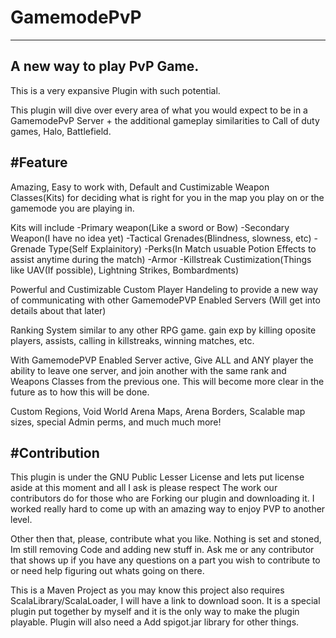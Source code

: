 # GamemodePvP
------
A new way to play PvP Game.
--------------
This is a very expansive Plugin with such potential. 

This plugin will dive over every area of what you would expect to be in a GamemodePvP Server + the additional gameplay similarities
to Call of duty games, Halo, Battlefield. 

#Feature
------
Amazing, Easy to work with, Default and Custimizable Weapon Classes(Kits) for deciding what is right for you 
in the map you play on or the gamemode you are playing in. 

Kits will include
-Primary weapon(Like a sword or Bow)
-Secondary Weapon(I have no idea yet)
-Tactical Grenades(Blindness, slowness, etc)
-Grenade Type(Self Explainitory)
-Perks(In Match usuable Potion Effects to assist anytime during the match)
-Armor
-Killstreak Custimization(Things like UAV(If possible), Lightning Strikes, Bombardments)

Powerful and Custimizable Custom Player Handeling to provide a new way of communicating with other GamemodePVP Enabled Servers
(Will get into details about that later)

Ranking System similar to any other RPG game.
gain exp by killing oposite players, assists, calling in killstreaks, winning matches, etc.

With GamemodePVP Enabled Server active, Give ALL and ANY player the ability to leave one server, and join another with the
same rank and Weapons Classes from the previous one. This will become more clear in the future as to how this will be 
done.

Custom Regions, Void World Arena Maps, Arena Borders, Scalable map sizes, special Admin perms, and much much more!

#Contribution
---------
This plugin is under the GNU Public Lesser License and lets put license aside at this moment and all I ask is please respect The 
work our contributors do for those who are Forking our plugin and downloading it. I worked really hard to come up with
an amazing way to enjoy PVP to another level. 

Other then that, please, contribute what you like. Nothing is set and stoned, Im still removing Code and adding new stuff in. 
Ask me or any contributor that shows up if you have any questions on a part you wish to contribute to or need help figuring
out whats going on there. 

This is a Maven Project as you may know this project also requires ScalaLibrary/ScalaLoader, I will have a link to download soon. 
It is a special plugin put together by myself and it is the only way to make the plugin playable.
Plugin will also need a Add spigot.jar library for other things.
